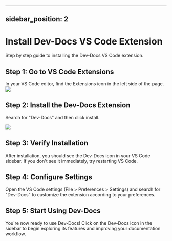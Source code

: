 

  ---
sidebar_position: 2
---

# Install Dev-Docs VS Code Extension

Step by step guide to installing the Dev-Docs VS Code extension.

## Step 1: Go to VS Code Extensions

In your VS Code editor, find the Extensions icon in the left side of the page.
![](/img/install_the_vscode_extension/step_2.png)

## Step 2: Install the Dev-Docs Extension

Search for "Dev-Docs" and then click install.

![](/img/install_the_vscode_extension/step_4.png)

## Step 3: Verify Installation

After installation, you should see the Dev-Docs icon in your VS Code sidebar. If you don't see it immediately, try restarting VS Code.

## Step 4: Configure Settings

Open the VS Code settings (File > Preferences > Settings) and search for "Dev-Docs" to customize the extension according to your preferences.

## Step 5: Start Using Dev-Docs

You're now ready to use Dev-Docs! Click on the Dev-Docs icon in the sidebar to begin exploring its features and improving your documentation workflow.

  